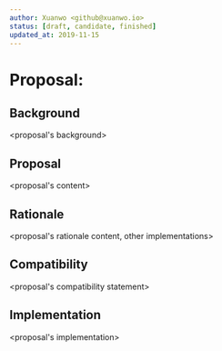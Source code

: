 ```yaml
---
author: Xuanwo <github@xuanwo.io>
status: [draft, candidate, finished]
updated_at: 2019-11-15
---
```


# Proposal: <proposal name>

## Background

<proposal's background>

## Proposal

<proposal's content>

## Rationale

<proposal's rationale content, other implementations>

## Compatibility

<proposal's compatibility statement>

## Implementation

<proposal's implementation>